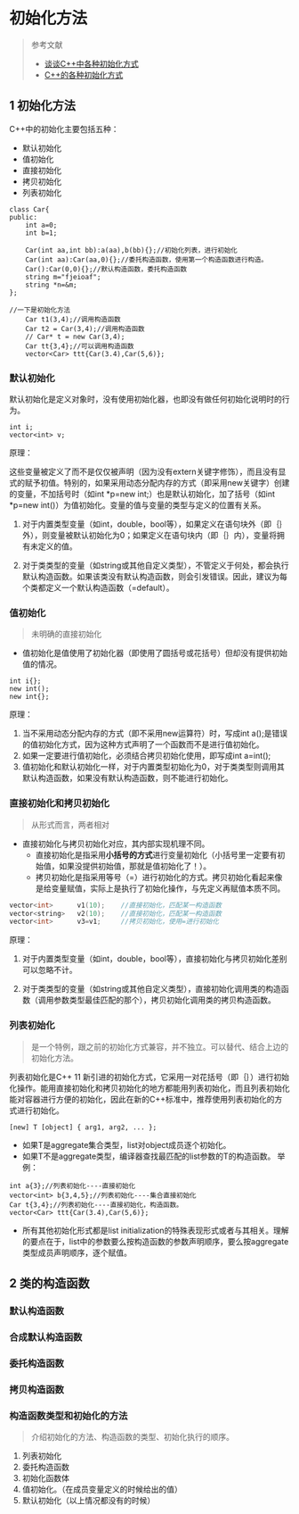 # 初始化方法
> 参考文献
> * [谈谈C++中各种初始化方式](https://blog.csdn.net/u014359097/article/details/50788911)
> * [C++的各种初始化方式](https://www.cnblogs.com/pluse/p/7088880.html)
## 1 初始化方法

C++中的初始化主要包括五种：
* 默认初始化
* 值初始化
* 直接初始化
* 拷贝初始化
* 列表初始化


```
class Car{
public:
    int a=0;
    int b=1;

    Car(int aa,int bb):a(aa),b(bb){};//初始化列表，进行初始化
    Car(int aa):Car(aa,0){};//委托构造函数，使用第一个构造函数进行构造。
    Car():Car(0,0){};//默认构造函数，委托构造函数
    string m="fjeioaf";
    string *n=&m;
};

//一下是初始化方法
    Car t1(3,4);//调用构造函数
    Car t2 = Car(3,4);//调用构造函数
    // Car* t = new Car(3,4);
    Car tt{3,4};//可以调用构造函数
    vector<Car> ttt{Car(3.4),Car(5,6)};
```
### 默认初始化

默认初始化是定义对象时，没有使用初始化器，也即没有做任何初始化说明时的行为。

```
int i;
vector<int> v;
```
原理：

这些变量被定义了而不是仅仅被声明（因为没有extern关键字修饰），而且没有显式的赋予初值。特别的，如果采用动态分配内存的方式（即采用new关键字）创建的变量，不加括号时（如int *p=new int;）也是默认初始化，加了括号（如int *p=new int()）为值初始化。变量的值与变量的类型与定义的位置有关系。

1. 对于内置类型变量（如int，double，bool等），如果定义在语句块外（即｛｝外），则变量被默认初始化为0；如果定义在语句块内（即｛｝内），变量将拥有未定义的值。

2. 对于类类型的变量（如string或其他自定义类型），不管定义于何处，都会执行默认构造函数。如果该类没有默认构造函数，则会引发错误。因此，建议为每个类都定义一个默认构造函数（=default）。

### 值初始化
> 未明确的直接初始化
* 值初始化是值使用了初始化器（即使用了圆括号或花括号）但却没有提供初始值的情况。

```
int i{};
new int();
new int{}; 
```
原理：
1. 当不采用动态分配内存的方式（即不采用new运算符）时，写成int a();是错误的值初始化方式，因为这种方式声明了一个函数而不是进行值初始化。
2. 如果一定要进行值初始化，必须结合拷贝初始化使用，即写成int a=int();
3. 值初始化和默认初始化一样，对于内置类型初始化为0，对于类类型则调用其默认构造函数，如果没有默认构造函数，则不能进行初始化。


### 直接初始化和拷贝初始化
> 从形式而言，两者相对
* 直接初始化与拷贝初始化对应，其内部实现机理不同。
  * 直接初始化是指采用**小括号的方式**进行变量初始化（小括号里一定要有初始值，如果没提供初始值，那就是值初始化了！）。
  * 拷贝初始化是指采用等号（=）进行初始化的方式。拷贝初始化看起来像是给变量赋值，实际上是执行了初始化操作，与先定义再赋值本质不同。

```C++
vector<int>      v1(10);    //直接初始化，匹配某一构造函数
vector<string>   v2(10);    //直接初始化，匹配某一构造函数
vector<int>      v3=v1;     //拷贝初始化，使用=进行初始化
```
原理：
1. 对于内置类型变量（如int，double，bool等），直接初始化与拷贝初始化差别可以忽略不计。

2. 对于类类型的变量（如string或其他自定义类型），直接初始化调用类的构造函数（调用参数类型最佳匹配的那个），拷贝初始化调用类的拷贝构造函数。

### 列表初始化
> 是一个特例，跟之前的初始化方式兼容，并不独立。可以替代、结合上边的初始化方法。


列表初始化是C++ 11 新引进的初始化方式，它采用一对花括号（即｛｝）进行初始化操作。能用直接初始化和拷贝初始化的地方都能用列表初始化，而且列表初始化能对容器进行方便的初始化，因此在新的C++标准中，推荐使用列表初始化的方式进行初始化。
```
[new] T [object] { arg1, arg2, ... };
```

* 如果T是aggregate集合类型，list对object成员逐个初始化。
* 如果T不是aggregate类型，编译器查找最匹配的list参数的T的构造函数。
举例：
```
int a{3};//列表初始化----直接初始化
vector<int> b{3,4,5};//列表初始化----集合直接初始化
Car t{3,4};//列表初始化----直接初始化，构造函数。
vector<Car> ttt{Car(3.4),Car(5,6)};
```
* 所有其他初始化形式都是list initialization的特殊表现形式或者与其相关。理解的要点在于，list中的参数要么按构造函数的参数声明顺序，要么按aggregate类型成员声明顺序，逐个赋值。




## 2 类的构造函数

### 默认构造函数
### 合成默认构造函数
### 委托构造函数
### 拷贝构造函数


### 构造函数类型和初始化的方法
> 介绍初始化的方法、构造函数的类型、初始化执行的顺序。


1. 列表初始化
2. 委托构造函数
3. 初始化函数体
4. 值初始化。（在成员变量定义的时候给出的值）
5. 默认初始化（以上情况都没有的时候）